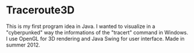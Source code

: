 # Traceroute3D

This is my first program idea in Java.
I wanted to visualize in a "cyberpunked" way the informations of the "tracert" command in Windows.
I use OpenGL for 3D rendering and Java Swing for user interface.
Made in summer 2012.
